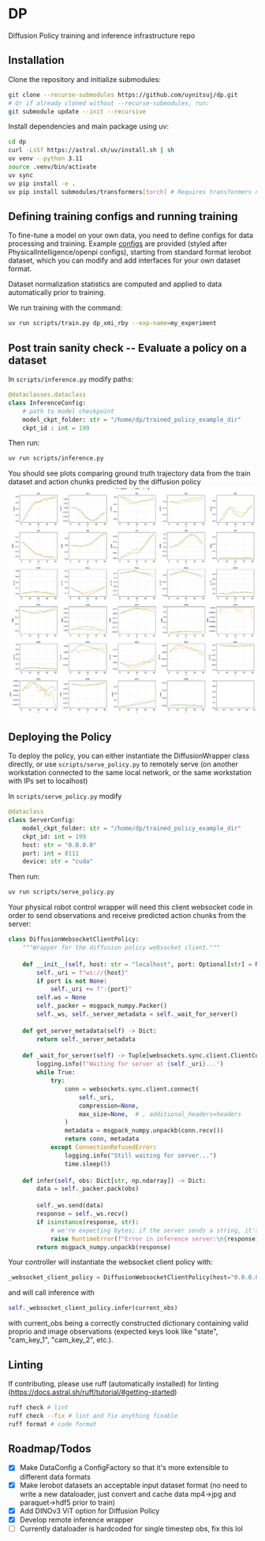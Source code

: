 # DP
Diffusion Policy training and inference infrastructure repo

## Installation
Clone the repository and initialize submodules:
```bash
git clone --recurse-submodules https://github.com/uynitsuj/dp.git
# Or if already cloned without --recurse-submodules, run:
git submodule update --init --recursive
```
Install dependencies and main package using uv:
```bash
cd dp
curl -LsSf https://astral.sh/uv/install.sh | sh
uv venv --python 3.11
source .venv/bin/activate
uv sync
uv pip install -e .
uv pip install submodules/transformers[torch] # Requires transformers nightly if using dinov3 ViT
```

## Defining training configs and running training
To fine-tune a model on your own data, you need to define configs for data processing and training. Example [configs](dp/util/config.py) are provided (styled after PhysicalIntelligence/openpi configs), starting from standard format lerobot dataset, which you can modify and add interfaces for your own dataset format.

Dataset normalization statistics are computed and applied to data automatically prior to training.

We run training with the command:
```bash
uv run scripts/train.py dp_xmi_rby --exp-name=my_experiment
```

## Post train sanity check -- Evaluate a policy on a dataset
In `scripts/inference.py` modify paths:

```python
@dataclasses.dataclass
class InferenceConfig:
    # path to model checkpoint
    model_ckpt_folder: str = "/home/dp/trained_policy_example_dir"
    ckpt_id : int = 199
```
Then run:
```bash
uv run scripts/inference.py
```

You should see plots comparing ground truth trajectory data from the train dataset and action chunks predicted by the diffusion policy ![pred](media/pred_vs_gt_0.png)

## Deploying the Policy
To deploy the policy, you can either instantiate the DiffusionWrapper class directly, or use `scripts/serve_policy.py` to remotely serve (on another workstation connected to the same local network, or the same workstation with IPs set to localhost)

In `scripts/serve_policy.py` modify 
``` python
@dataclass
class ServerConfig:
    model_ckpt_folder: str = "/home/dp/trained_policy_example_dir"
    ckpt_id: int = 199
    host: str = "0.0.0.0"
    port: int = 8111
    device: str = "cuda" 
```

Then run:
```bash
uv run scripts/serve_policy.py
```

Your physical robot control wrapper will need this client websocket code in order to send observations and receive predicted action chunks from the server:

``` python
class DiffusionWebsocketClientPolicy:
    """Wrapper for the diffusion policy websocket client."""

    def __init__(self, host: str = "localhost", port: Optional[str] = None) -> None:
        self._uri = f"ws://{host}"
        if port is not None:
            self._uri += f":{port}"
        self.ws = None
        self._packer = msgpack_numpy.Packer()
        self._ws, self._server_metadata = self._wait_for_server()

    def get_server_metadata(self) -> Dict:
        return self._server_metadata

    def _wait_for_server(self) -> Tuple[websockets.sync.client.ClientConnection, Dict]:
        logging.info(f"Waiting for server at {self._uri}...")
        while True:
            try:
                conn = websockets.sync.client.connect(
                    self._uri,
                    compression=None,
                    max_size=None,  # , additional_headers=headers
                )
                metadata = msgpack_numpy.unpackb(conn.recv())
                return conn, metadata
            except ConnectionRefusedError:
                logging.info("Still waiting for server...")
                time.sleep(5)

    def infer(self, obs: Dict[str, np.ndarray]) -> Dict:
        data = self._packer.pack(obs)

        self._ws.send(data)
        response = self._ws.recv()
        if isinstance(response, str):
            # we're expecting bytes; if the server sends a string, it's an error.
            raise RuntimeError(f"Error in inference server:\n{response}")
        return msgpack_numpy.unpackb(response)
```

Your controller will instantiate the websocket client policy with:
``` python
_websocket_client_policy = DiffusionWebsocketClientPolicy(host="0.0.0.0", port=8111)
```
and will call inference with 
``` python
self._websocket_client_policy.infer(current_obs)
```
with current_obs being a correctly constructed dictionary containing valid proprio and image observations (expected keys look like "state", "cam_key_1", "cam_key_2", etc.). 

## Linting
If contributing, please use ruff (automatically installed) for linting (https://docs.astral.sh/ruff/tutorial/#getting-started)
```bash
ruff check # lint
ruff check --fix # lint and fix anything fixable
ruff format # code format
```

## Roadmap/Todos

- [x] Make DataConfig a ConfigFactory so that it's more extensible to different data formats
- [x] Make lerobot datasets an acceptable input dataset format (no need to write a new dataloader, just convert and cache data mp4->jpg and paraquet->hdf5 prior to train)
- [x] Add DINOv3 ViT option for Diffusion Policy
- [x] Develop remote inference wrapper
- [ ] Currently dataloader is hardcoded for single timestep obs, fix this lol